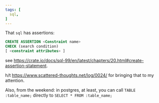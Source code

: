 ```yaml
---
tags: [
  sql,
]
---
```

That `sql` has assertions:
```sql
CREATE ASSERTION <Constraint name>
CHECK (search condition)
[ <constraint attributes> ]
```
see https://crate.io/docs/sql-99/en/latest/chapters/20.html#create-assertion-statement.

h/t https://www.scattered-thoughts.net/log/0024/ for bringing that to my attention.

Also, from the weekend: in postgres, at least, you can call `TABLE :table_name;` directly to `SELECT * FROM :table_name;`